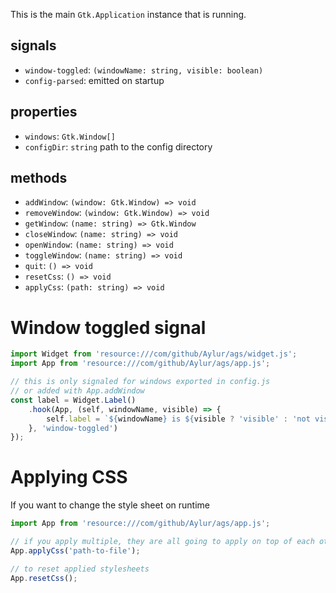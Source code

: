 This is the main `Gtk.Application` instance that is running.
## signals
* `window-toggled`: `(windowName: string, visible: boolean)`
* `config-parsed`: emitted on startup

## properties
* `windows`: `Gtk.Window[]`
* `configDir`: `string` path to the config directory

## methods
* `addWindow`: `(window: Gtk.Window) => void`
* `removeWindow`: `(window: Gtk.Window) => void`
* `getWindow`: `(name: string) => Gtk.Window`
* `closeWindow`: `(name: string) => void`
* `openWindow`: `(name: string) => void`
* `toggleWindow`: `(name: string) => void`
* `quit`: `() => void`
* `resetCss`: `() => void`
* `applyCss`: `(path: string) => void`

# Window toggled signal
```js
import Widget from 'resource:///com/github/Aylur/ags/widget.js';
import App from 'resource:///com/github/Aylur/ags/app.js';

// this is only signaled for windows exported in config.js
// or added with App.addWindow
const label = Widget.Label()
    .hook(App, (self, windowName, visible) => {
        self.label = `${windowName} is ${visible ? 'visible' : 'not visible'}`;
    }, 'window-toggled')
});
```

# Applying CSS
If you want to change the style sheet on runtime
```js
import App from 'resource:///com/github/Aylur/ags/app.js';

// if you apply multiple, they are all going to apply on top of each other
App.applyCss('path-to-file');

// to reset applied stylesheets
App.resetCss();
```
